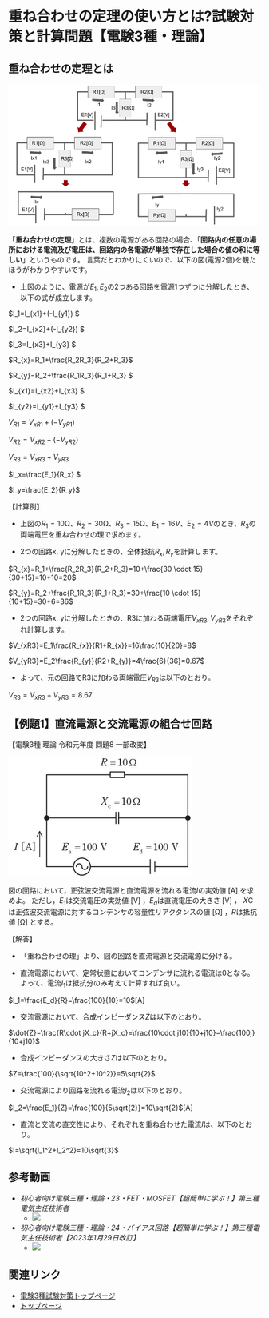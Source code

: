 # 重ね合わせの定理の使い方とは?試験対策と計算問題【電験3種・理論】

## 重ね合わせの定理とは

![picture 1](./assets/1-6-superposition-theorem1.png)  

「**重ね合わせの定理**」とは、複数の電源がある回路の場合、「**回路内の任意の場所における電流及び電圧は、回路内の各電源が単独で存在した場合の値の和に等しい**」というものです。
言葉だとわかりにくいので、以下の図(電源2個)を観たほうがわかりやすいです。

- 上図のように、電源が$E_1, E_2$の2つある回路を電源1つずつに分解したとき、以下の式が成立します。

$I_1=I_{x1}+(-I_{y1}) $

$I_2=I_{x2}+(-I_{y2}) $

$I_3=I_{x3}+I_{y3} $

$R_{x}=R_1+\frac{R_2R_3}{R_2+R_3}$

$R_{y}=R_2+\frac{R_1R_3}{R_1+R_3} $

$I_{x1}=I_{x2}+I_{x3} $

$I_{y2}=I_{y1}+I_{y3} $

$V_{R1}=V_{xR1}+(-V_{yR1})$

$V_{R2}=V_{xR2}+(-V_{yR2})$

$V_{R3}=V_{xR3}+V_{yR3}$

$I_x=\frac{E_1}{R_x} $

$I_y=\frac{E_2}{R_y}$


【計算例】

- 上図の$R_1=10$Ω、$R_2=30$Ω、$R_3=15$Ω、$E_1=16V$、$E_2=4V$のとき、$R_3$の両端電圧を重ね合わせの理で求めます。

- 2つの回路x, yに分解したときの、全体抵抗$R_x, R_y$を計算します。

$R_{x}=R_1+\frac{R_2R_3}{R_2+R_3}=10+\frac{30 \cdot 15}{30+15}=10+10=20$

$R_{y}=R_2+\frac{R_1R_3}{R_1+R_3}=30+\frac{10 \cdot 15}{10+15}=30+6=36$

- 2つの回路x, yに分解したときの、R3に加わる両端電圧$V_{xR3}, V_{yR3}$をそれぞれ計算します。

$V_{xR3}=E_1\frac{R_{x}}{R1+R_{x}}=16\frac{10}{20}=8$

$V_{yR3}=E_2\frac{R_{y}}{R2+R_{y}}=4\frac{6}{36}=0.67$

- よって、元の回路でR3に加わる両端電圧$V_{R3}$は以下のとおり。

$V_{R3}=V_{xR3}+V_{yR3}=8.67$


## 【例題1】直流電源と交流電源の組合せ回路

【電験3種 理論 令和元年度 問題8 一部改変】

![図](./assets/1-6-superposition-theorem2.jpg) 

図の回路において，正弦波交流電源と直流電源を流れる電流$I$の実効値 [A] を求めよ。
ただし，$E_1$は交流電圧の実効値 [V] ，$E_d$は直流電圧の大きさ [V] ， 𝑋C は正弦波交流電源に対するコンデンサの容量性リアクタンスの値 [Ω] ，$R$は抵抗値 [Ω] とする。

【解答】

- 「重ね合わせの理」より、図の回路を直流電源と交流電源に分ける。

- 直流電源において、定常状態においてコンデンサに流れる電流は0となる。よって、電流$I_1$は抵抗分のみ考えて計算すれば良い。

$I_1=\frac{E_d}{R}=\frac{100}{10}=10$[A]

- 交流電源において、合成インピーダンス$\dot{Z}$は以下のとおり。

$\dot{Z}=\frac{R\cdot jX_c}{R+jX_c}=\frac{10\cdot j10}{10+j10}=\frac{100j}{10+j10}$

- 合成インピーダンスの大きさ$Z$は以下のとおり。

$Z=\frac{100}{\sqrt{10^2+10^2}}=5\sqrt{2}$

- 交流電源により回路を流れる電流$I_2$は以下のとおり。

$I_2=\frac{E_1}{Z}=\frac{100}{5\sqrt{2}}=10\sqrt{2}$[A]

- 直流と交流の直交性により、それぞれを重ね合わせた電流$I$は、以下のとおり。

$I=\sqrt{I_1^2+I_2^2}=10\sqrt{3}$

## 参考動画

- *初心者向け電験三種・理論・23・FET・MOSFET【超簡単に学ぶ！】第三種電気主任技術者*
    - [![](https://img.youtube.com/vi/ppBqINRuVA8/0.jpg)](https://www.youtube.com/watch?v=ppBqINRuVA8)
- *初心者向け電験三種・理論・24・バイアス回路【超簡単に学ぶ！】第三種電気主任技術者【2023年1月29日改訂】*
    - [![](https://img.youtube.com/vi/Ji3zjsrMeKY/0.jpg)](https://www.youtube.com/watch?v=Ji3zjsrMeKY)

## 関連リンク

- [電験3種試験対策トップページ](../index.md)
- [トップページ](../../../index.md)